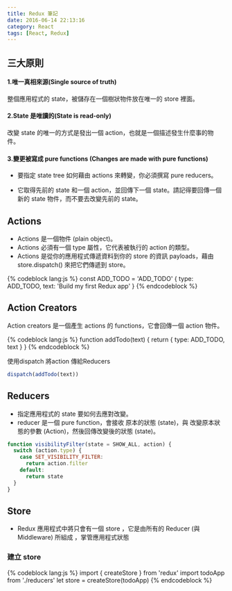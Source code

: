 ```yaml
---
title: Redux 筆記
date: 2016-06-14 22:13:16
category: React
tags: [React, Redux] 
---
```


## 三大原則
#### 1.唯一真相來源(Single source of truth)
整個應用程式的 state，被儲存在一個樹狀物件放在唯一的 store 裡面。

#### 2.State 是唯讀的(State is read-only)
改變 state 的唯一的方式是發出一個 action，也就是一個描述發生什麼事的物件。

#### 3.變更被寫成 pure functions (Changes are made with pure functions)

* 要指定 state tree 如何藉由 actions 來轉變，你必須撰寫 pure reducers。

* 它取得先前的 state 和一個 action，並回傳下一個 state。請記得要回傳一個新的 state 物件，而不要去改變先前的 state。

<!--more-->

## Actions

* Actions 是一個物件 (plain object)。
* Actions 必須有一個 type 屬性，它代表被執行的 action 的類型。
* Actions 是從你的應用程式傳遞資料到你的 store 的資訊 payloads，藉由 store.dispatch() 來把它們傳遞到 store。

{% codeblock lang:js %}
const ADD_TODO = 'ADD_TODO'
{
  type: ADD_TODO,
  text: 'Build my first Redux app'
}
{% endcodeblock %}


## Action Creators
Action creators 是一個產生 actions 的 functions，它會回傳一個 action 物件。

{% codeblock lang:js %}
function addTodo(text) {
  return {
    type: ADD_TODO,
    text
  }
}
{% endcodeblock %}

使用dispatch 將action 傳給Reducers
```js
dispatch(addTodo(text))
```

## Reducers
* 指定應用程式的 state 要如何去應對改變。
* reducer 是一個 pure function，會接收 原本的狀態 (state)，與 改變原本狀態的參數 (Action)，然後回傳改變後的狀態 (state)。

```js
function visibilityFilter(state = SHOW_ALL, action) {
  switch (action.type) {
    case SET_VISIBILITY_FILTER:
      return action.filter
    default:
      return state
  }
}
```

## Store
* Redux 應用程式中將只會有一個 store ，它是由所有的 Reducer (與 Middleware) 所組成 ，掌管應用程式狀態

### 建立 store 
{% codeblock lang:js %}
import { createStore } from 'redux'
import todoApp from './reducers'
let store = createStore(todoApp)
{% endcodeblock %}


